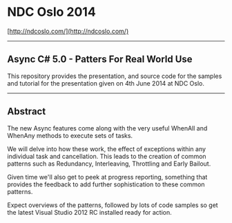 # NDC Oslo 2014 #

[http://ndcoslo.com/](http://ndcoslo.com/)

----------

## Async C# 5.0 - Patters For Real World Use ##

This repository provides the presentation, and source code for the samples and tutorial for the presentation given on 4th June 2014 at NDC Oslo.

----------

## Abstract ##

The new Async features come along with the very useful WhenAll and WhenAny methods to execute sets of tasks.

We will delve into how these work, the effect of exceptions within any individual task and cancellation. This leads to the creation of common patterns such as Redundancy, Interleaving, Throttling and Early Bailout.

Given time we'll also get to peek at progress reporting, something that provides the feedback to add further sophistication to these common patterns.

Expect overviews of the patterns, followed by lots of code samples so get the latest Visual Studio 2012 RC installed ready for action.
